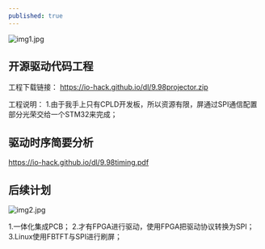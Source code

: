 ```yaml
---
published: true
---
```

![img1.jpg](http://io-hack.github.io/dl/img1.jpg)

## 开源驱动代码工程

工程下载链接：
https://io-hack.github.io/dl/9.98projector.zip

工程说明：
1.由于我手上只有CPLD开发板，所以资源有限，屏通过SPI通信配置部分光荣交给一个STM32来完成；

## 驱动时序简要分析

https://io-hack.github.io/dl/9.98timing.pdf

## 后续计划
![img2.jpg](http://io-hack.github.io/dl/img2.jpg)

1.一体化集成PCB；
2.才有FPGA进行驱动，使用FPGA把驱动协议转换为SPI；
3.Linux使用FBTFT与SPI进行刷屏；
